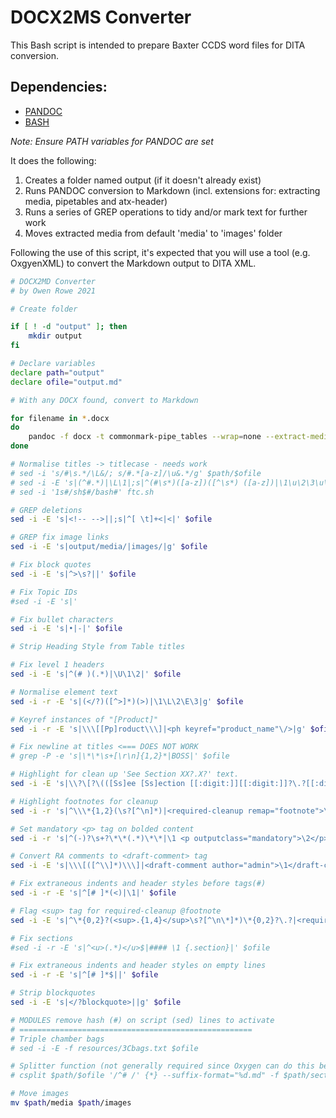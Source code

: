 # DOCX2MS Converter

This Bash script is intended to prepare Baxter CCDS word files for DITA conversion.

## Dependencies: 

- [PANDOC](https://pandoc.org/installing.html)
- [BASH](https://git-scm.com/downloads)

*Note: Ensure PATH variables for PANDOC are set*

It does the following:
1. Creates a folder named output (if it doesn't already exist)
1. Runs PANDOC conversion to Markdown (incl. extensions for: extracting media, pipetables and atx-header)
1. Runs a series of GREP operations to tidy and/or mark text for further work
1. Moves extracted media from default 'media' to 'images' folder
  
 Following the use of this script, it's expected that you will use a tool (e.g. OxgyenXML) to convert the Markdown output to DITA XML. 

``` bash
# DOCX2MD Converter
# by Owen Rowe 2021

# Create folder

if [ ! -d "output" ]; then
    mkdir output
fi

# Declare variables
declare path="output"
declare ofile="output.md"

# With any DOCX found, convert to Markdown

for filename in *.docx
do
	pandoc -f docx -t commonmark-pipe_tables --wrap=none --extract-media=$path --markdown-headings=atx $filename -o $ofile  
done

# Normalise titles -> titlecase - needs work
# sed -i 's/#\s.*/\L&/; s/#.*[a-z]/\u&.*/g' $path/$ofile
# sed -i -E 's|(^#.*)|\L\1|;s|^(#\s*)([a-z])([^\s*) ([a-z])|\1\u\2\3\u\4|g'
# sed -i '1s#/sh$#/bash#' ftc.sh

# GREP deletions
sed -i -E 's|<!-- -->||;s|^[ \t]+<|<|' $ofile

# GREP fix image links
sed -i -E 's|output/media/|images/|g' $ofile

# Fix block quotes
sed -i -E 's|^>\s?||' $ofile

# Fix Topic IDs
#sed -i -E 's|'

# Fix bullet characters
sed -i -E 's|•|-|' $ofile 

# Strip Heading Style from Table titles 

# Fix level 1 headers
sed -i -E 's|^(# )(.*)|\U\1\2|' $ofile

# Normalise element text
sed -i -r -E 's|(</?)([^>]*)(>)|\1\L\2\E\3|g' $ofile

# Keyref instances of "[Product]"
sed -i -r -E 's|\\\[[Pp]roduct\\\]|<ph keyref="product_name"\/>|g' $ofile

# Fix newline at titles <=== DOES NOT WORK
# grep -P -e 's|\*\*\s+[\r\n]{1,2}*|BOSS|' $ofile

# Highlight for clean up 'See Section XX?.X?' text.
sed -i -E 's|\\?\[?\(([Ss]ee [Ss]ection [[:digit:]][[:digit:]]?\.?[[:digit:]]?[^\n\(\)]*)\)\\?\]?|<required-cleanup remap="xref">\1</required-cleanup>|g' $ofile

# Highlight footnotes for cleanup
sed -i -r 's|^\\\*{1,2}(\s?[^\n]*)|<required-cleanup remap="footnote">\1</required-cleanup>|' $ofile

# Set mandatory <p> tag on bolded content
sed -i -r 's|^(-)?\s+?\*\*(.*)\*\*|\1 <p outputclass="mandatory">\2</p>|;s|\*\*||g' $ofile

# Convert RA comments to <draft-comment> tag
sed -i -E 's|\\\[([^\\]*)\\\]|<draft-comment author="admin">\1</draft-comment>|' $ofile

# Fix extraneous indents and header styles before tags(#)
sed -i -r -E 's|^[# ]*(<)|\1|' $ofile

# Flag <sup> tag for required-cleanup @footnote
sed -i -E 's|^\*{0,2}?(<sup>.{1,4}</sup>\s?[^\n\*]*)\*{0,2}?\.?|<required-cleanup remap="footnote">\1</required-cleanup>|' $ofile

# Fix sections
#sed -i -r -E 's|^<u>(.*)</u>$|#### \1 {.section}|' $ofile

# Fix extraneous indents and header styles on empty lines
sed -i -r -E 's|^[# ]*$||' $ofile

# Strip blockquotes
sed -i -E 's|</?blockquote>||g' $ofile

# MODULES remove hash (#) on script (sed) lines to activate
# ====================================================
# Triple chamber bags
# sed -i -E -f resources/3Cbags.txt $ofile

# Splitter function (not generally required since Oxygen can do this better See: Refactoring>Convert Nested Topics to New Topics)
# csplit $path/$ofile '/^# /' {*} --suffix-format="%d.md" -f $path/section

# Move images 
mv $path/media $path/images

```
